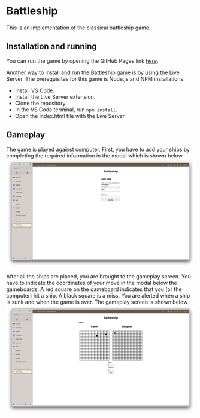 
# Battleship

This is an implementation of the classical battleship game.

## Installation and running

You can run the game by opening the GitHub Pages link [here](https://raivydassimenas.github.io/battleship/).

Another way to install and run the Battleship game is by using the Live Server. The prerequisites for this game is Node.js and NPM installations.

- Install VS Code.
- Install the Live Server extension.
- Clone the repository.
- In the VS Code terminal, run `npm install`.
- Open the index.html file with the Live Server.

## Gameplay

The game is played against computer. First, you have to add your ships by completing the required information in the modal which is shown below ![Add ship](./screenshots/Add%20ship.png)

After all the ships are placed, you are brought to the gameplay screen. You have to indicate the coordinates of your move in the modal below the gameboards. A red square on the gameboard indicates that you (or the computer) hit a ship. A black square is a miss. You are alerted when a ship is sunk and when the game is over. The gameplay screen is shown below ![Gameplay](./screenshots/Gameplay.png)

